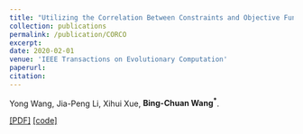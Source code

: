 ```yaml
---
title: "Utilizing the Correlation Between Constraints and Objective Function for Constrained Evolutionary Optimization"
collection: publications
permalink: /publication/CORCO
excerpt: 
date: 2020-02-01
venue: 'IEEE Transactions on Evolutionary Computation'
paperurl: 
citation: 
---
```

Yong Wang, Jia-Peng Li, Xihui Xue, __Bing-Chuan Wang<sup>\*</sup>__.

[\[PDF\]](http://bingchuanwang.github.io/files/CORCO.pdf) [\[code\]](http://bingchuanwang.github.io/files/CORCO.rar)
